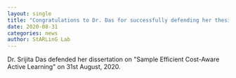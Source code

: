 ```yaml
---
layout: single
title: "Congratulations to Dr. Das for successfully defending her thesis"
date: 2020-08-31
categories: news
author: StARLinG Lab
---
```

Dr. Srijita Das defended her dissertation on "Sample Efficient Cost-Aware Active Learning" on 31st August, 2020.